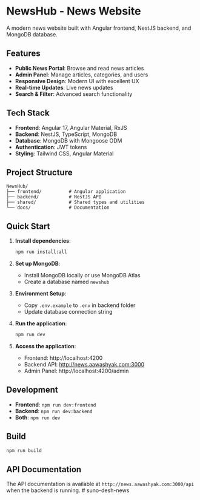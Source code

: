 # NewsHub - News Website

A modern news website built with Angular frontend, NestJS backend, and MongoDB database.

## Features

- **Public News Portal**: Browse and read news articles
- **Admin Panel**: Manage articles, categories, and users
- **Responsive Design**: Modern UI with excellent UX
- **Real-time Updates**: Live news updates
- **Search & Filter**: Advanced search functionality

## Tech Stack

- **Frontend**: Angular 17, Angular Material, RxJS
- **Backend**: NestJS, TypeScript, MongoDB
- **Database**: MongoDB with Mongoose ODM
- **Authentication**: JWT tokens
- **Styling**: Tailwind CSS, Angular Material

## Project Structure

```
NewsHub/
├── frontend/          # Angular application
├── backend/           # NestJS API
├── shared/            # Shared types and utilities
└── docs/              # Documentation
```

## Quick Start

1. **Install dependencies**:
   ```bash
   npm run install:all
   ```

2. **Set up MongoDB**:
   - Install MongoDB locally or use MongoDB Atlas
   - Create a database named `newshub`

3. **Environment Setup**:
   - Copy `.env.example` to `.env` in backend folder
   - Update database connection string

4. **Run the application**:
   ```bash
   npm run dev
   ```

5. **Access the application**:
   - Frontend: http://localhost:4200
   - Backend API: http://news.aawashyak.com:3000
   - Admin Panel: http://localhost:4200/admin

## Development

- **Frontend**: `npm run dev:frontend`
- **Backend**: `npm run dev:backend`
- **Both**: `npm run dev`

## Build

```bash
npm run build
```

## API Documentation

The API documentation is available at `http://news.aawashyak.com:3000/api` when the backend is running. #   s u n o - d e s h - n e w s  
 